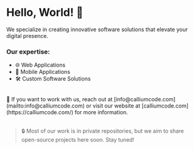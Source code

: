 # Hello, World! 👋

We specialize in creating innovative software solutions that elevate your digital presence.

 ### Our expertise:
- 🌐 Web Applications  
- 📱 Mobile Applications  
- 🛠️ Custom Software Solutions  

<br>
📧 If you want to work with us, reach out at [info@calliumcode.com](mailto:info@calliumcode.com) or visit our website at [calliumcode.com](https://calliumcode.com/) for more information.
<br>
<br>

> 🔒 Most of our work is in private repositories, but we aim to share open-source projects here soon. Stay tuned!
